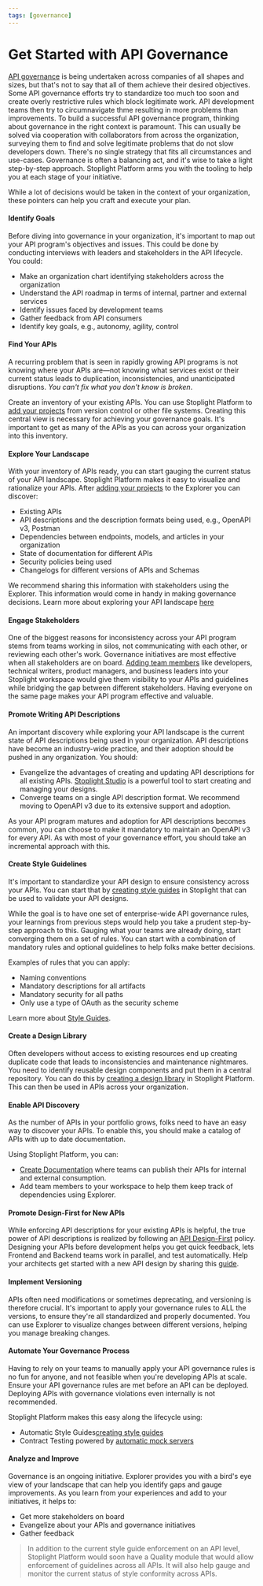 ```yaml
---
tags: [governance]
---
```


# Get Started with API Governance

[API governance](a.overview.md) is being undertaken across companies of all shapes and sizes, but that's not to say that all of them achieve their desired objectives. Some API governance efforts try to standardize too much too soon and create overly restrictive rules which block legitimate work. API development teams then try to circumnavigate thme resulting  in more problems than improvements. To build a successful API governance program, thinking about governance in the right context is paramount. This can usually be solved via cooperation with collaborators from across the organization, surveying them to find and solve legitimate problems that do not slow developers down. There's no single strategy that fits all circumstances and use-cases. Governance is often a balancing act, and it's wise to take a light step-by-step approach. Stoplight Platform arms you with the tooling to help you at each stage of your initiative. 

While a lot of decisions would be taken in the context of your organization, these pointers can help you craft and execute your plan.

#### Identify Goals

Before diving into governance in your organization, it's important to map out your API program's objectives and issues. This could be done by conducting interviews with leaders and stakeholders in the API lifecycle. You could:

- Make an organization chart identifying stakeholders across the organization
- Understand the API roadmap in terms of internal, partner and external services
- Identify issues faced by development teams
- Gather feedback from API consumers
- Identify key goals, e.g., autonomy, agility, control

#### Find Your APIs

A recurring problem that is seen in rapidly growing API programs is not knowing where your APIs are—not knowing what services exist or their current status leads to duplication, inconsistencies, and unanticipated disruptions. *You can't fix what you don't know is broken*. 

Create an inventory of your existing APIs. You can use Stoplight Platform to [add your projects](../2.-workspaces/b.adding-projects.md) from version control or other file systems. Creating this central view is necessary for achieving your governance goals. It's important to get as many of the APIs as you can across your organization into this inventory. 

#### Explore Your Landscape

With your inventory of APIs ready, you can start gauging the current status of your API landscape. Stoplight Platform makes it easy to visualize and rationalize your APIs. After [adding your projects](../2.-workspaces/b.adding-projects.md) to the Explorer you can discover:

- Existing APIs
- API descriptions and the description formats being used, e.g., OpenAPI v3, Postman
- Dependencies between endpoints, models, and articles in your organization
- State of documentation for different APIs
- Security policies being used 
- Changelogs for different versions of APIs and Schemas 

We recommend sharing this information with stakeholders using the Explorer. This information would come in handy in making governance decisions. Learn more about exploring your API landscape [here](bb.exploring-your-api-projects.md)

#### Engage Stakeholders

One of the biggest reasons for inconsistency across your API program stems from teams working in silos, not communicating with each other, or reviewing each other's work. Governance initiatives are most effective when all stakeholders are on board. [Adding team members](../2.-workspaces/d.inviting-your-team.md) like developers, technical writers, product managers, and business leaders into your Stoplight workspace would give them visibility to your APIs and guidelines while bridging the gap between different stakeholders. Having everyone on the same page makes your API program effective and valuable. 

#### Promote Writing API Descriptions

An important discovery while exploring your API landscape is the current state of API descriptions being used in your organization. API descriptions have become an industry-wide practice, and their adoption should be pushed in any organization. You should:

- Evangelize the advantages of creating and updating API descriptions for all existing APIs. [Stoplight Studio](../3.-design/a.overview.md) is a powerful tool to start creating and managing your designs. 
- Converge teams on a single API description format. We recommend moving to OpenAPI v3 due to its extensive support and adoption. 

As your API program matures and adoption for API descriptions becomes common, you can choose to make it mandatory to maintain an OpenAPI v3 for every API. As with most of your governance effort, you should take an incremental approach with this. 

#### Create Style Guidelines 

It's important to standardize your API design to ensure consistency across your APIs. You can start that by [creating style guides](d.style-guides.md) in Stoplight that can be used to validate your API designs. 

While the goal is to have one set of enterprise-wide API governance rules, your learnings from previous steps would help you take a prudent step-by-step approach to this. Gauging what your teams are already doing, start converging them on a set of rules. You can start with a combination of mandatory rules and optional guidelines to help folks make better decisions. 

Examples of rules that you can apply:

- Naming conventions
- Mandatory descriptions for all artifacts
- Mandatory security for all paths
- Only use a type of OAuth as the security scheme

Learn more about [Style Guides](d.style-guides.md).

#### Create a Design Library

Often developers without access to existing resources end up creating duplicate code that leads to inconsistencies and maintenance nightmares. You need to identify reusable design components and put them in a central repository. You can do this by [creating a design library](c.creating-a-design-library.md) in Stoplight Platform. This can then be used in APIs across your organization.   

#### Enable API Discovery

As the number of APIs in your portfolio grows, folks need to have an easy way to discover your APIs. To enable this, you should make a catalog of APIs with up to date documentation. 

Using Stoplight Platform, you can:

- [Create Documentation](../5.-developer-experience/b.getting-started-developer-experience.md) where teams can publish their APIs for internal and external consumption.
- Add team members to your workspace to help them keep track of dependencies using Explorer. 

#### Promote Design-First for New APIs

While enforcing API descriptions for your existing APIs is helpful, the true power of API descriptions is realized by following an [API Design-First](../3.-design/a.overview.md) policy. Designing your APIs before development helps you get quick feedback, lets Frontend and Backend teams work in parallel, and test automatically. Help your architects get started with a new API design by sharing this [guide](../3.-design/b.starting-a-new-api-design.md). 

#### Implement Versioning

APIs often need modifications or sometimes deprecating, and versioning is therefore crucial. It's important to apply your governance rules to ALL the versions, to ensure they're all standardized and properly documented. You can use Explorer to visualize changes between different versions, helping you manage breaking changes.

#### Automate Your Governance Process

Having to rely on your teams to manually apply your API governance rules is no fun for anyone, and not feasible when you're developing APIs at scale. Ensure your API governance rules are met before an API can be deployed. Deploying APIs with governance violations even internally is not recommended.

Stoplight Platform makes this easy along the lifecycle using:
- Automatic Style Guides[creating style guides](d.style-guides.md)
- Contract Testing powered by [automatic mock servers](../3.-design/d.setting-up-a-mock-server.md)

#### Analyze and Improve

Governance is an ongoing initiative. Explorer provides you with a bird's eye view of your landscape that can help you identify gaps and gauge improvements. As you learn from your experiences and add to your initiatives, it helps to:

- Get more stakeholders on board
- Evangelize about your APIs and governance initiatives 
- Gather feedback

> In addition to the current style guide enforcement on an API level, Stoplight Platform would soon have a Quality module that would allow enforcement of guidelines across all APIs. It will also help gauge and monitor the current status of style conformity across APIs.  

